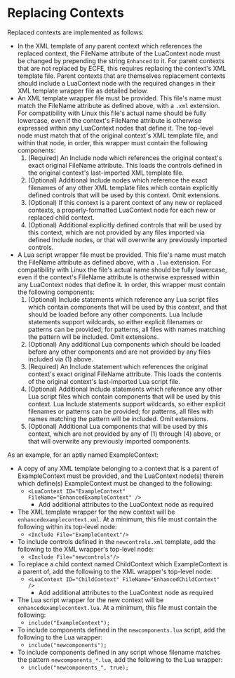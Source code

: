 # Replacing Contexts 
Replaced contexts are implemented as follows:
- In the XML template of any parent context which references the replaced context, the FileName attribute of the LuaContext node must be changed by prepending the string `Enhanced` to it. For parent contexts that are not replaced by ECFE, this requires replacing the context's XML template file. Parent contexts that are themselves replacement contexts should include a LuaContext node with the required changes in their XML template wrapper file as detailed below.
- An XML template wrapper file must be provided. This file's name must match the FileName attribute as defined above, with a `.xml` extension. For compatibility with Linux this file's actual name should be fully lowercase, even if the context's FileName attribute is otherwise expressed within any LuaContext nodes that define it. The top-level node must match that of the original context's XML template file, and within that node, in order, this wrapper must contain the following components:
    1. (Required) An Include node which references the original context's exact original FileName attribute. This loads the controls defined in the original context's last-imported XML template file.
    2. (Optional) Additional Include nodes which reference the exact filenames of any other XML template files which contain explicitly defined controls that will be used by this context. Omit extensions.
    3. (Optional) If this context is a parent context of any new or replaced contexts, a properly-formatted LuaContext node for each new or replaced child context.
    4. (Optional) Additional explicitly defined controls that will be used by this context, which are not provided by any files imported via defined Include nodes, or that will overwrite any previously imported controls.
- A Lua script wrapper file must be provided. This file's name must match the FileName attribute as defined above, with a `.lua` extension. For compatibility with Linux the file's actual name should be fully lowercase, even if the context's FileName attribute is otherwise expressed within any LuaContext nodes that define it. In order, this wrapper must contain the following components:
    1. (Optional) Include statements which reference any Lua script files which contain components that will be used by this context, and that should be loaded before any other components. Lua Include statements support wildcards, so either explicit filenames or patterns can be provided; for patterns, all files with names matching the pattern will be included. Omit extensions.
    2. (Optional) Any additional Lua components which should be loaded before any other components and are not provided by any files included via (1) above.
    3. (Required) An Include statement which references the original context's exact original FileName attribute. This loads the contents of the original context's last-imported Lua script file.
    4. (Optional) Additional Include statements which reference any other Lua script files which contain components that will be used by this context. Lua Include statements support wildcards, so either explicit filenames or patterns can be provided; for patterns, all files with names matching the pattern will be included. Omit extensions.
    5. (Optional) Additional Lua components that will be used by this context, which are not provided by any of (1) through (4) above, or that will overwrite any previously imported components.

As an example, for an aptly named ExampleContext:
- A copy of any XML template belonging to a context that is a parent of ExampleContext must be provided, and the LuaContext node(s) therein which define(s) ExampleContext must be changed to the following:
    - `<LuaContext ID="ExampleContext" FileName="EnhancedExampleContext" />`
        - Add additional attributes to the LuaContext node as required
- The XML template wrapper for the new context will be `enhancedexamplecontext.xml`. At a minimum, this file must contain the following within its top-level node:
    - `<Include File="ExampleContext"/>`
- To include controls defined in the `newcontrols.xml` template, add the following to the XML wrapper's top-level node:
    - `<Include File="newcontrols"/>`
- To replace a child context named ChildContext which ExampleContext is a parent of, add the following to the XML wrapper's top-level node:
    - `<LuaContext ID="ChildContext" FileName="EnhancedChildContext" />`
        - Add additional attributes to the LuaContext node as required
- The Lua script wrapper for the new context will be `enhancedexamplecontext.lua`. At a minimum, this file must contain the following:
    - `include("ExampleContext");`
- To include components defined in the `newcomponents.lua` script, add the following to the Lua wrapper:
    - `include("newcomponents");`
- To include components defined in any script whose filename matches the pattern `newcomponents_*.lua`, add the following to the Lua wrapper:
    - `include("newcomponents_", true);`
